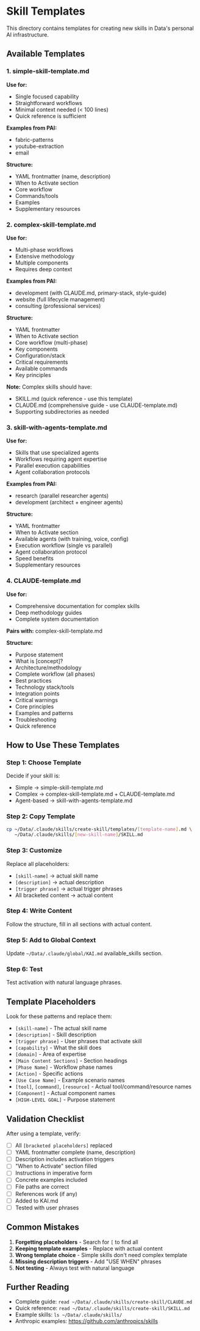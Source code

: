 # Skill Templates

This directory contains templates for creating new skills in Data's personal AI infrastructure.

## Available Templates

### 1. simple-skill-template.md
**Use for:**
- Single focused capability
- Straightforward workflows
- Minimal context needed (< 100 lines)
- Quick reference is sufficient

**Examples from PAI:**
- fabric-patterns
- youtube-extraction
- email

**Structure:**
- YAML frontmatter (name, description)
- When to Activate section
- Core workflow
- Commands/tools
- Examples
- Supplementary resources

### 2. complex-skill-template.md
**Use for:**
- Multi-phase workflows
- Extensive methodology
- Multiple components
- Requires deep context

**Examples from PAI:**
- development (with CLAUDE.md, primary-stack, style-guide)
- website (full lifecycle management)
- consulting (professional services)

**Structure:**
- YAML frontmatter
- When to Activate section
- Core workflow (multi-phase)
- Key components
- Configuration/stack
- Critical requirements
- Available commands
- Key principles

**Note:** Complex skills should have:
- SKILL.md (quick reference - use this template)
- CLAUDE.md (comprehensive guide - use CLAUDE-template.md)
- Supporting subdirectories as needed

### 3. skill-with-agents-template.md
**Use for:**
- Skills that use specialized agents
- Workflows requiring agent expertise
- Parallel execution capabilities
- Agent collaboration protocols

**Examples from PAI:**
- research (parallel researcher agents)
- development (architect + engineer agents)

**Structure:**
- YAML frontmatter
- When to Activate section
- Available agents (with training, voice, config)
- Execution workflow (single vs parallel)
- Agent collaboration protocol
- Speed benefits
- Supplementary resources

### 4. CLAUDE-template.md
**Use for:**
- Comprehensive documentation for complex skills
- Deep methodology guides
- Complete system documentation

**Pairs with:** complex-skill-template.md

**Structure:**
- Purpose statement
- What is [concept]?
- Architecture/methodology
- Complete workflow (all phases)
- Best practices
- Technology stack/tools
- Integration points
- Critical warnings
- Core principles
- Examples and patterns
- Troubleshooting
- Quick reference

## How to Use These Templates

### Step 1: Choose Template
Decide if your skill is:
- Simple → simple-skill-template.md
- Complex → complex-skill-template.md + CLAUDE-template.md
- Agent-based → skill-with-agents-template.md

### Step 2: Copy Template
```bash
cp ~/Data/.claude/skills/create-skill/templates/[template-name].md \
   ~/Data/.claude/skills/[new-skill-name]/SKILL.md
```

### Step 3: Customize
Replace all placeholders:
- `[skill-name]` → actual skill name
- `[description]` → actual description
- `[trigger phrase]` → actual trigger phrases
- All bracketed content → actual content

### Step 4: Write Content
Follow the structure, fill in all sections with actual content.

### Step 5: Add to Global Context
Update `~/Data/.claude/global/KAI.md` available_skills section.

### Step 6: Test
Test activation with natural language phrases.

## Template Placeholders

Look for these patterns and replace them:

- `[skill-name]` - The actual skill name
- `[description]` - Skill description
- `[trigger phrase]` - User phrases that activate skill
- `[capability]` - What the skill does
- `[domain]` - Area of expertise
- `[Main Content Sections]` - Section headings
- `[Phase Name]` - Workflow phase names
- `[Action]` - Specific actions
- `[Use Case Name]` - Example scenario names
- `[tool]`, `[command]`, `[resource]` - Actual tool/command/resource names
- `[Component]` - Actual component names
- `[HIGH-LEVEL GOAL]` - Purpose statement

## Validation Checklist

After using a template, verify:
- [ ] All `[bracketed placeholders]` replaced
- [ ] YAML frontmatter complete (name, description)
- [ ] Description includes activation triggers
- [ ] "When to Activate" section filled
- [ ] Instructions in imperative form
- [ ] Concrete examples included
- [ ] File paths are correct
- [ ] References work (if any)
- [ ] Added to KAI.md
- [ ] Tested with user phrases

## Common Mistakes

1. **Forgetting placeholders** - Search for `[` to find all
2. **Keeping template examples** - Replace with actual content
3. **Wrong template choice** - Simple skills don't need complex template
4. **Missing description triggers** - Add "USE WHEN" phrases
5. **Not testing** - Always test with natural language

## Further Reading

- Complete guide: `read ~/Data/.claude/skills/create-skill/CLAUDE.md`
- Quick reference: `read ~/Data/.claude/skills/create-skill/SKILL.md`
- Example skills: `ls ~/Data/.claude/skills/`
- Anthropic examples: https://github.com/anthropics/skills
